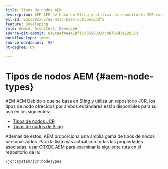 ```yaml
---
title: Tipos de nodos AEM
description: AEM AEM se basa en Sling y utiliza un repositorio JCR con tipos de nodo ofrecidos por ambos, pero también proporciona un rango de tipos de nodo propios.
exl-id: 82cc28ca-37e2-4ca3-b3e4-cc03bbc5bdf5
feature: Developing
role: Admin, Architect, Developer
source-git-commit: 646ca4f4a441bf1565558002dcd6f96d3e228563
workflow-type: tm+mt
source-wordcount: '98'
ht-degree: 6%

---
```


# Tipos de nodos AEM {#aem-node-types}

AEM AEM Debido a que se basa en Sling y utiliza un repositorio JCR, los tipos de nodo ofrecidos por ambos estándares están disponibles para su uso en los siguientes:

* [Tipos de nodos JCR](https://www.adobe.io/experience-manager/reference-materials/spec/jcr/2.0/3_Repository_Model.html#3.1.7-Node-Types)
* [Tipos de nodos de Sling](https://cwiki.apache.org/confluence/display/SLING/Sling+Node+Types)

Además de estos. AEM proporciona una amplia gama de tipos de nodos personalizados. Para la lista más actual con todas las propiedades asociadas, [usar CRXDE](/help/implementing/developing/tools/crxde.md) AEM para examinar la siguiente ruta en el repositorio de la:

`/jcr:system/jcr:nodeTypes`
